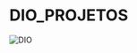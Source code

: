 # DIO_PROJETOS
![DIO](https://w7.pngwing.com/pngs/371/301/png-transparent-dio-brando-jojo-s-bizarre-adventure-all-star-battle-manga-jotaro-kujo.png)
